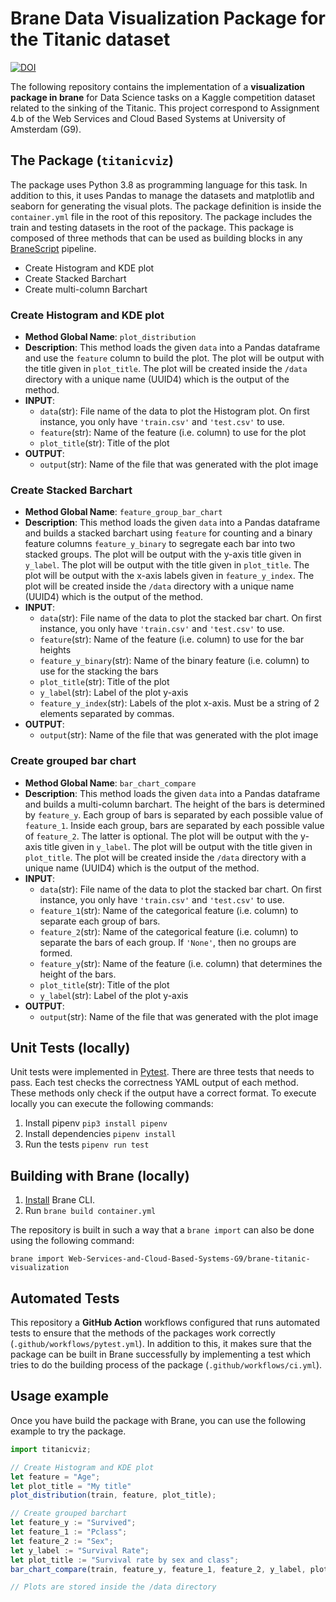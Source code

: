 # Brane Data Visualization Package for the Titanic dataset
[![DOI](https://zenodo.org/badge/498335157.svg)](https://zenodo.org/badge/latestdoi/498335157)

The following repository contains the implementation of a **visualization package in brane** for Data Science tasks on a Kaggle competition dataset related to the sinking of the Titanic. This project correspond to Assignment 4.b of the Web Services and Cloud Based Systems at University of Amsterdam (G9).

## The Package (`titanicviz`)
The package uses Python 3.8 as programming language for this task. In addition to this, it uses Pandas to manage the datasets and matplotlib and seaborn for generating the visual plots. 
The package definition is inside the `container.yml` file in the root of this repository. The package includes the train and testing datasets in the root of the package. This package is composed of three methods that can be used as building blocks in any [BraneScript](https://wiki.enablingpersonalizedinterventions.nl/user-guide/branescript/introduction.html) pipeline. 
- Create Histogram and KDE plot
- Create Stacked Barchart
- Create multi-column Barchart  

### Create Histogram and KDE plot 

- **Method Global Name**: `plot_distribution` 
- **Description**: This method loads the given `data` into a Pandas dataframe and use the `feature` column to build the plot. The plot will be output with the title given in `plot_title`. The plot will be created inside the `/data` directory with a unique name (UUID4) which is the output of the method.
- **INPUT**: 
  - `data`(str): File name of the data to plot the Histogram plot. On first instance, you only have `'train.csv'` and `'test.csv'` to use. 
  - `feature`(str): Name of the feature (i.e. column) to use for the plot 
  - `plot_title`(str): Title of the plot
- **OUTPUT**:
  - `output`(str): Name of the file that was generated with the plot image

### Create Stacked Barchart
- **Method Global Name**: `feature_group_bar_chart` 
- **Description**: This method loads the given `data` into a Pandas dataframe and builds a stacked barchart using `feature` for counting and a binary feature columns `feature_y_binary` to segregate each bar into two stacked groups. The plot will be output with the y-axis title given in `y_label`. The plot will be output with the title given in `plot_title`. The plot will be output with the x-axis labels given in `feature_y_index`. The plot will be created inside the `/data` directory with a unique name (UUID4) which is the output of the method.
- **INPUT**: 
  - `data`(str): File name of the data to plot the stacked bar chart. On first instance, you only have `'train.csv'` and `'test.csv'` to use. 
  - `feature`(str): Name of the feature (i.e. column) to use for the bar heights 
  - `feature_y_binary`(str): Name of the binary feature (i.e. column) to use for the stacking the bars 
  - `plot_title`(str): Title of the plot
  - `y_label`(str): Label of the plot y-axis
  - `feature_y_index`(str): Labels of the plot x-axis. Must be a string of 2 elements separated by commas.
- **OUTPUT**:
  - `output`(str): Name of the file that was generated with the plot image

### Create grouped bar chart
- **Method Global Name**: `bar_chart_compare` 
- **Description**: This method loads the given `data` into a Pandas dataframe and builds a multi-column barchart. The height of the bars is determined by `feature_y`. Each group of bars is separated by each possible value of `feature_1`. Inside each group, bars are separated by each possible value of `feature_2`. The latter is optional. The plot will be output with the y-axis title given in `y_label`. The plot will be output with the title given in `plot_title`. The plot will be created inside the `/data` directory with a unique name (UUID4) which is the output of the method.
- **INPUT**: 
  - `data`(str): File name of the data to plot the stacked bar chart. On first instance, you only have `'train.csv'` and `'test.csv'` to use. 
  - `feature_1`(str): Name of the categorical feature (i.e. column) to separate each group of bars.
  - `feature_2`(str): Name of the categorical feature (i.e. column) to separate the bars of each group. If `'None'`, then no groups are formed.
  - `feature_y`(str): Name of the feature (i.e. column) that determines the height of the bars. 
  - `plot_title`(str): Title of the plot
  - `y_label`(str): Label of the plot y-axis
- **OUTPUT**:
  - `output`(str): Name of the file that was generated with the plot image
  

## Unit Tests (locally)
Unit tests were implemented in [Pytest](https://docs.pytest.org/en/6.2.x/contents.html). There are three tests that needs to pass. Each test checks the correctness YAML output of each method. These methods only check if the output have a correct format. To execute locally you can execute the following commands:
1. Install pipenv `pip3 install pipenv`
2. Install dependencies `pipenv install`
3. Run the tests `pipenv run test`


## Building with Brane (locally)
1. [Install](https://onnovalkering.gitbook.io/brane/getting-started/installation) Brane CLI.
2. Run `brane build container.yml`

The repository is built in such a way that a `brane import` can also be done using the following command:  

```
brane import Web-Services-and-Cloud-Based-Systems-G9/brane-titanic-visualization
```

## Automated Tests
This repository a **GitHub Action** workflows configured that runs automated tests to ensure that the methods of the packages work correctly (`.github/workflows/pytest.yml`). In addition to this, it makes sure that the package can be built in Brane successfully by implementing a test which tries to do the building process of the package (`.github/workflows/ci.yml`).

## Usage example
Once you have build the package with Brane, you can use the following example to try the package. 

```js
import titanicviz;

// Create Histogram and KDE plot
let feature = "Age";
let plot_title = "My title"
plot_distribution(train, feature, plot_title);

// Create grouped barchart
let feature_y := "Survived";
let feature_1 := "Pclass";
let feature_2 := "Sex";
let y_label := "Survival Rate";
let plot_title := "Survival rate by sex and class";
bar_chart_compare(train, feature_y, feature_1, feature_2, y_label, plot_title);

// Plots are stored inside the /data directory

```


